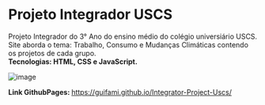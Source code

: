 # Projeto Integrador USCS

Projeto Integrador do 3° Ano do ensino médio do colégio universiário USCS.<br>
Site aborda o tema: Trabalho, Consumo e Mudanças Climáticas contendo os projetos de cada grupo.<br>
**Tecnologias: HTML, CSS e JavaScript.**

![image](https://user-images.githubusercontent.com/93688391/226204269-99e68e11-f221-46e9-8560-2f3275190b95.png)

<b>Link GithubPages: </b><a href="https://guifami.github.io/Integrator-Project-Uscs/">https://guifami.github.io/Integrator-Project-Uscs/</a>
